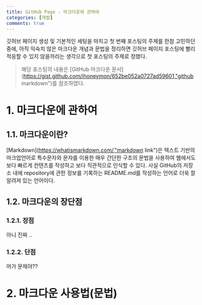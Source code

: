 ```yaml
---
title: GitHub Page - 마크다운에 관하여
categories: [개발]
comments: true
---
```


깃허브 페이지 생성 및 기본적인 세팅을 마치고 첫 번째 포스팅의 주제를 한참 고민하던 중에, 아직 익숙치 않은 마크다운 개념과 문법을 정리하면 깃허브 페이지 포스팅에 빨리 적응할 수 있지 않을까라는 생각으로 첫 포스팅의 주제로 정했다.  
> 해당 포스팅의 내용은 [GitHub 마크다운 문서](https://gist.github.com/ihoneymon/652be052a0727ad59601,"github markdown")를 참조하였다.  

# 1. 마크다운에 관하여  
## 1.1. 마크다운이란?
[Markdown](https://whatismarkdown.com/,"markdown link")은 텍스트 기반의 마크업언어로 특수문자와 문자를 이용한 매우 간단한 구조의 문법을 사용하여 웹에서도 보다 빠르게 컨텐츠를 작성하고 보다 직관적으로 인식할 수 있다. 사실 GitHub의 저장소 내에 repository에 관한 정보를 기록하는 README.md를 작성하는 언어로 더욱 잘 알려져 있는 언어이다.
## 1.2. 마크다운의 장단점
### 1.2.1. 장점
아니 진짜 ..
### 1.2.2. 단점
머가 문제야??
# 2. 마크다운 사용법(문법)
